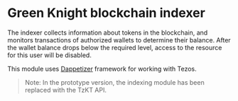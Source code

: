 # Green Knight blockchain indexer

The indexer collects information about tokens in the blockchain, and monitors transactions of authorized wallets to determine their balance. After the wallet balance drops below the required level, access to the resource for this user will be disabled.

This module uses [Dappetizer](https://dappetizer.dev) framework for working with Tezos.

> Note: In the prototype version, the indexing module has been replaced with the TzKT API.
